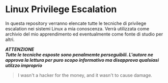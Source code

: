 # Linux Privilege Escalation

In questa repository verranno elencate tutte le tecniche di privilege escalation nei sistemi Linux a mia conoscenza.
Verrà utilizzata come archivio del mio apprendimento ed eventualmente come fonte di studio per altri.

***ATTENZIONE***\
***Tutte le tecniche esposte sono penalmemte perseguibili. L'autore ne approva la lettura per puro scopo informativo ma disapprova qualsiasi utilzzo improprio***

> I wasn't a hacker for the money, and it wasn't to cause damage.

